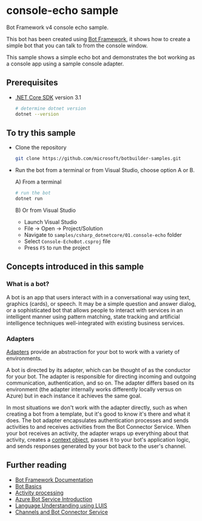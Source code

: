 # console-echo sample

Bot Framework v4 console echo sample.

This bot has been created using [Bot Framework](https://dev.botframework.com), it shows how to create a simple bot that you can talk to from the console window.

This sample shows a simple echo bot and demonstrates the bot working as a console app using a sample console adapter.

## Prerequisites

- [.NET Core SDK](https://dotnet.microsoft.com/download) version 3.1

  ```bash
  # determine dotnet version
  dotnet --version
  ```

## To try this sample

- Clone the repository

  ```bash
  git clone https://github.com/microsoft/botbuilder-samples.git
  ```

- Run the bot from a terminal or from Visual Studio, choose option A or B.

  A) From a terminal

    ```bash
    # run the bot
    dotnet run
    ```

  B) Or from Visual Studio

  - Launch Visual Studio
  - File -> Open -> Project/Solution
  - Navigate to `samples/csharp_dotnetcore/01.console-echo` folder
  - Select `Console-EchoBot.csproj` file
  - Press `F5` to run the project

## Concepts introduced in this sample

### What is a bot?

A bot is an app that users interact with in a conversational way using text, graphics (cards), or speech. It may be a simple question and answer dialog, or a sophisticated bot that allows people to interact with services in an intelligent manner using pattern matching, state tracking and artificial intelligence techniques well-integrated with existing business services.

### Adapters

[Adapters](https://docs.microsoft.com/en-us/dotnet/api/microsoft.bot.builder.adapters?view=botbuilder-dotnet-stable) provide an abstraction for your bot to work with a variety of environments.

A bot is directed by its adapter, which can be thought of as the conductor for your bot. The adapter is responsible for directing incoming and outgoing communication, authentication, and so on. The adapter differs based on its environment (the adapter internally works differently locally versus on Azure) but in each instance it achieves the same goal.

In most situations we don't work with the adapter directly, such as when creating a bot from a template, but it's good to know it's there and what it does.
The bot adapter encapsulates authentication processes and sends activities to and receives activities from the Bot Connector Service. When your bot receives an activity, the adapter wraps up everything about that activity, creates a [context object](https://docs.microsoft.com/azure/bot-service/bot-builder-concept-activity-processing?view=azure-bot-service-4.0#turn-context), passes it to your bot's application logic, and sends responses generated by your bot back to the user's channel.

## Further reading

- [Bot Framework Documentation](https://docs.botframework.com)
- [Bot Basics](https://docs.microsoft.com/azure/bot-service/bot-builder-basics?view=azure-bot-service-4.0)
- [Activity processing](https://docs.microsoft.com/en-us/azure/bot-service/bot-builder-concept-activity-processing?view=azure-bot-service-4.0)
- [Azure Bot Service Introduction](https://docs.microsoft.com/azure/bot-service/bot-service-overview-introduction?view=azure-bot-service-4.0)
- [Language Understanding using LUIS](https://docs.microsoft.com/en-us/azure/cognitive-services/luis/)
- [Channels and Bot Connector Service](https://docs.microsoft.com/en-us/azure/bot-service/bot-concepts?view=azure-bot-service-4.0)

